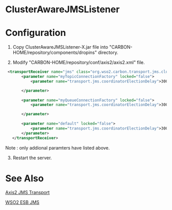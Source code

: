 ClusterAwareJMSListener
=======================



Configuration
=======================

1. Copy ClusterAwareJMSListener-X.jar file into "CARBON-HOME/repository/components/dropins" directory. 


2. Modify "CARBON-HOME/repository/conf/axis2/axis2.xml" file. 

```xml
 <transportReceiver name="jms" class="org.wso2.carbon.transport.jms.clusteraware.ClusterAwareJMSListener">
       <parameter name="myTopicConnectionFactory" locked="false">
           <parameter name="transport.jms.coordinatorElectionDelay">3000</parameter>

       </parameter>
  
       <parameter name="myQueueConnectionFactory" locked="false">
           <parameter name="transport.jms.coordinatorElectionDelay">3000</parameter>

       </parameter>
  
       <parameter name="default" locked="false">
           <parameter name="transport.jms.coordinatorElectionDelay">3000</parameter>
       </parameter>
   </transportReceiver>
```

Note : only addional paramters have listed above. 

3. Restart the server.


See Also
=========
[Axis2 JMS Transport](https://axis.apache.org/axis2/java/transports/jms.html)

[WSO2 ESB JMS](https://docs.wso2.com/display/ESB470/JMS+Usecases)




